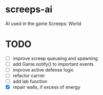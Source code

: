 # screeps-ai
AI used in the game Screeps: World

# TODO
- [ ] improve screep queueing and spawning
- [ ] add Game.notify() to important events
- [ ] improve active defense logic
- [ ] refactor carrier
- [ ] add lab function
- [x] repair walls, if excess of energy
